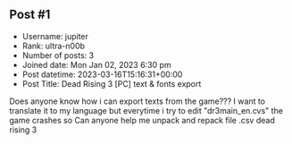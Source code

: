 ## Post #1
- Username: jupiter
- Rank: ultra-n00b
- Number of posts: 3
- Joined date: Mon Jan 02, 2023 6:30 pm
- Post datetime: 2023-03-16T15:16:31+00:00
- Post Title: Dead Rising 3 [PC] text & fonts export

Does anyone know how i can export texts from the game??? I want to translate it to my language but everytime i try to edit "dr3main_en.cvs" the game crashes  so Can anyone help me unpack and repack file .csv dead rising 3

